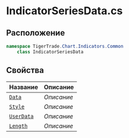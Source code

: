 
# IndicatorSeriesData.cs
## Расположение
```csharp
namespace TigerTrade.Chart.Indicators.Common  
    class IndicatorSeriesData
```

## Свойства
| Название | Описание |
| --- | --- |
| [`Data`](./svoistva/Data.md) | *Описание* |
| [`Style`](./svoistva/Style.md) | *Описание* |
| [`UserData`](./svoistva/UserData.md) | *Описание* |
| [`Length`](./svoistva/Length.md) | *Описание* |

